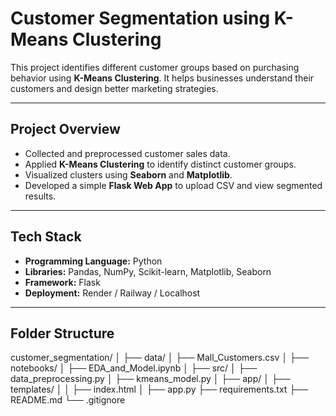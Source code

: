 #  Customer Segmentation using K-Means Clustering

This project identifies different customer groups based on purchasing behavior using **K-Means Clustering**. It helps businesses understand their customers and design better marketing strategies.

---

##  Project Overview
- Collected and preprocessed customer sales data.
- Applied **K-Means Clustering** to identify distinct customer groups.
- Visualized clusters using **Seaborn** and **Matplotlib**.
- Developed a simple **Flask Web App** to upload CSV and view segmented results.

---

## Tech Stack
- **Programming Language:** Python  
- **Libraries:** Pandas, NumPy, Scikit-learn, Matplotlib, Seaborn  
- **Framework:** Flask  
- **Deployment:** Render / Railway / Localhost  

---

##  Folder Structure
customer_segmentation/
│
├── data/
│ ├── Mall_Customers.csv
│
├── notebooks/
│ ├── EDA_and_Model.ipynb
│
├── src/
│ ├── data_preprocessing.py
│ ├── kmeans_model.py
│
├── app/
│ ├── templates/
│ │ ├── index.html
│
├── app.py
├── requirements.txt
├── README.md
└── .gitignore